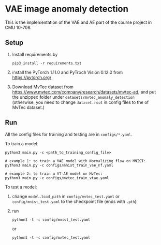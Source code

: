 # VAE image anomaly detection


This is the implementation of the VAE and AE part of the course project in CMU 10-708.



## Setup

1. Install requirements by
   ```
   pip3 install -r requirements.txt
   ```

2. install the PyTorch 1.11.0 and PyTroch Vision 0.12.0 from https://pytorch.org/

3. Download MvTec dataset from https://www.mvtec.com/company/research/datasets/mvtec-ad, and put the unzipped folder under `datasets/mvtec_anomaly_detection` (otherwise, you need to change `dataset.root` in config files to the of MvTec dataset.)


## Run

All the config files for training and testing are in `configs/*.yaml`.

To train a model:

```
python3 main.py -c <path_to_training_config_file>

# example 1: to train a VAE model with Normalizing flow on MNIST:
python3 main.py -c configs/mnist_train_vae_nf.yaml

# example 2: to train a VT-AE model on MvTec:
python3 main.py -c configs/mvtec_train_vtae.yaml
```

To test a model:

1. change `model.load_path` in `config/mvtec_test.yaml` or `config/mnist_test.yaml` to the checkpoint file (ends with `.pth`)
2. run 
   ```
   python3 -t -c config/mnist_test.yaml  
   ```
   
   or
	```
   python3 -t -c config/mvtec_test.yaml  
	```

